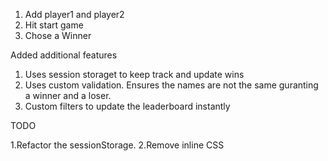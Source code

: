 1. Add player1 and player2
2. Hit start game
3. Chose a Winner

Added additional features

1. Uses session storaget to keep track and update wins
2. Uses custom validation. Ensures the names are not the same guranting a winner and a loser.
3. Custom filters to update the leaderboard instantly

TODO

1.Refactor the sessionStorage.
2.Remove inline CSS
